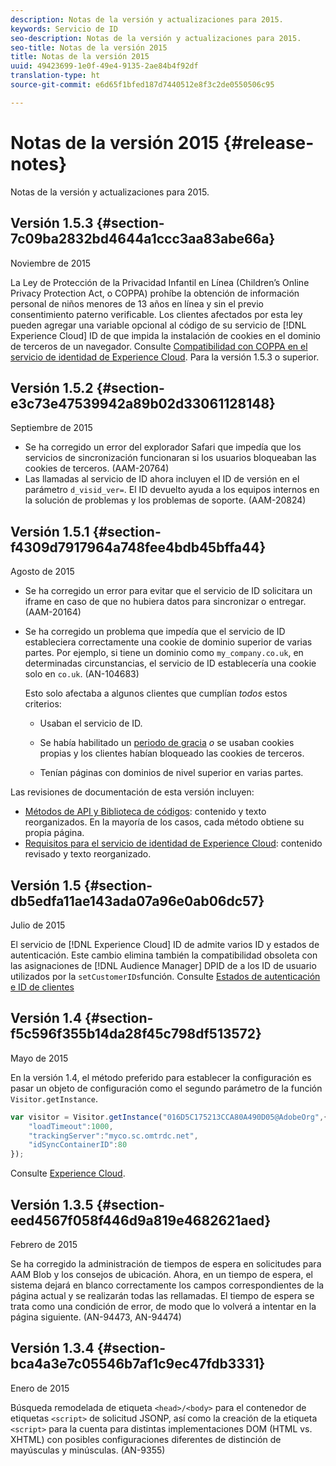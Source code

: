 ```yaml
---
description: Notas de la versión y actualizaciones para 2015.
keywords: Servicio de ID
seo-description: Notas de la versión y actualizaciones para 2015.
seo-title: Notas de la versión 2015
title: Notas de la versión 2015
uuid: 49423699-1e0f-49e4-9135-2ae84b4f92df
translation-type: ht
source-git-commit: e6d65f1bfed187d7440512e8f3c2de0550506c95

---
```



# Notas de la versión 2015 {#release-notes}

Notas de la versión y actualizaciones para 2015.

## Versión 1.5.3 {#section-7c09ba2832bd4644a1ccc3aa83abe66a}

Noviembre de 2015

La Ley de Protección de la Privacidad Infantil en Línea (Children’s Online Privacy Protection Act, o COPPA) prohíbe la obtención de información personal de niños menores de 13 años en línea y sin el previo consentimiento paterno verificable. Los clientes afectados por esta ley pueden agregar una variable opcional al código de su servicio de [!DNL Experience Cloud] ID de que impida la instalación de cookies en el dominio de terceros de un navegador. Consulte [Compatibilidad con COPPA en el servicio de identidad de Experience Cloud](../reference/coppa.md#concept-d7ddf81bebd74f129661fcec1ca19413). Para la versión 1.5.3 o superior.

## Versión 1.5.2 {#section-e3c73e47539942a89b02d33061128148}

Septiembre de 2015

* Se ha corregido un error del explorador Safari que impedía que los servicios de sincronización funcionaran si los usuarios bloqueaban las cookies de terceros. (AAM-20764)
* Las llamadas al servicio de ID ahora incluyen el ID de versión en el parámetro `d_visid_ver=`. El ID devuelto ayuda a los equipos internos en la solución de problemas y los problemas de soporte. (AAM-20824)

## Versión 1.5.1 {#section-f4309d7917964a748fee4bdb45bffa44}

Agosto de 2015

* Se ha corregido un error para evitar que el servicio de ID solicitara un iframe en caso de que no hubiera datos para sincronizar o entregar. (AAM-20164)
* Se ha corregido un problema que impedía que el servicio de ID estableciera correctamente una cookie de dominio superior de varias partes. Por ejemplo, si tiene un dominio como `my_company.co.uk`, en determinadas circunstancias, el servicio de ID establecería una cookie solo en `co.uk`. (AN-104683)

   Esto solo afectaba a algunos clientes que cumplían *todos* estos criterios:

   * Usaban el servicio de ID.
   * Se había habilitado un [periodo de gracia](../reference/analytics-reference/grace-period.md) *o* se usaban cookies propias y los clientes habían bloqueado las cookies de terceros.

   * Tenían páginas con dominios de nivel superior en varias partes.

Las revisiones de documentación de esta versión incluyen:

* [Métodos de API y Biblioteca de códigos](../library/library.md#concept-ff27497375644a898d47984aefb21c97): contenido y texto reorganizados. En la mayoría de los casos, cada método obtiene su propia página.
* [Requisitos para el servicio de identidad de Experience Cloud](../reference/requirements.md): contenido revisado y texto reorganizado.

## Versión 1.5 {#section-db5edfa11ae143ada07a96e0ab06dc57}

Julio de 2015

El servicio de [!DNL Experience Cloud] ID de admite varios ID y estados de autenticación. Este cambio elimina también la compatibilidad obsoleta con las asignaciones de [!DNL Audience Manager] DPID de a los ID de usuario utilizados por la `setCustomerIDs`función. Consulte [Estados de autenticación e ID de clientes](../reference/authenticated-state.md)

## Versión 1.4 {#section-f5c596f355b14da28f45c798df513572}

Mayo de 2015

En la versión 1.4, el método preferido para establecer la configuración es pasar un objeto de configuración como el segundo parámetro de la función `Visitor.getInstance`.

```js
var visitor = Visitor.getInstance("016D5C175213CCA80A490D05@AdobeOrg",{ 
    "loadTimeout":1000, 
    "trackingServer":"myco.sc.omtrdc.net", 
    "idSyncContainerID":80 
});
```

Consulte [Experience Cloud](../implementation-guides/setup-analytics.md#concept-9ebbea85cb844a15b557be572cd142fd).

## Versión 1.3.5 {#section-eed4567f058f446d9a819e4682621aed}

Febrero de 2015

Se ha corregido la administración de tiempos de espera en solicitudes para AAM Blob y los consejos de ubicación. Ahora, en un tiempo de espera, el sistema dejará en blanco correctamente los campos correspondientes de la página actual y se realizarán todas las rellamadas. El tiempo de espera se trata como una condición de error, de modo que lo volverá a intentar en la página siguiente. (AN-94473, AN-94474)

## Versión 1.3.4 {#section-bca4a3e7c05546b7af1c9ec47fdb3331}

Enero de 2015

Búsqueda remodelada de etiqueta `<head>/<body>` para el contenedor de etiquetas `<script>` de solicitud JSONP, así como la creación de la etiqueta `<script>` para la cuenta para distintas implementaciones DOM (HTML vs. XHTML) con posibles configuraciones diferentes de distinción de mayúsculas y minúsculas. (AN-9355)
